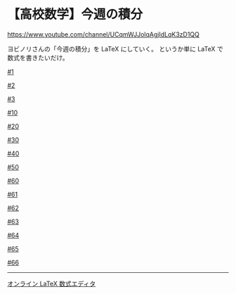 # 【高校数学】今週の積分

https://www.youtube.com/channel/UCqmWJJolqAgjIdLqK3zD1QQ

ヨビノリさんの「今週の積分」を LaTeX にしていく。
というか単に LaTeX で数式を書きたいだけ。


[#1](1.md)

[#2](2.md)

[#3](3.md)

[#10](10.md)

[#20](20.md)

[#30](30.md)

[#40](40.md)

[#50](50.md)

[#60](60.md)

[#61](61.md)

[#62](62.md)

[#63](63.md)

[#64](64.md)

[#65](65.md)

[#66](66.md)


----

[オンライン LaTeX 数式エディタ](https://www.codecogs.com/latex/eqneditor.php)
